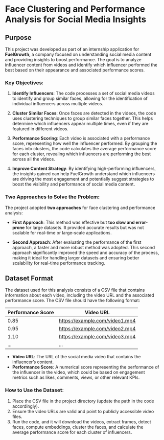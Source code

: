 # Face Clustering and Performance Analysis for Social Media Insights

## Purpose

This project was developed as part of an internship application for **FuelGrowth**, a company focused on understanding social media content and providing insights to boost performance. The goal is to analyze influencer content from videos and identify which influencer performed the best based on their appearance and associated performance scores.

### Key Objectives:

1. **Identify Influencers**: The code processes a set of social media videos to identify and group similar faces, allowing for the identification of individual influencers across multiple videos.

2. **Cluster Similar Faces**: Once faces are detected in the videos, the code uses clustering techniques to group similar faces together. This helps determine which influencers appear multiple times, even if they are featured in different videos.

3. **Performance Scoring**: Each video is associated with a performance score, representing how well the influencer performed. By grouping the faces into clusters, the code calculates the average performance score for each cluster, revealing which influencers are performing the best across all the videos.

4. **Improve Content Strategy**: By identifying high-performing influencers, the insights gained can help FuelGrowth understand which influencers are driving the most engagement and potentially suggest strategies to boost the visibility and performance of social media content.

### Two Approaches to Solve the Problem:

The project adopted **two approaches** for face clustering and performance analysis:

- **First Approach**: This method was effective but **too slow and error-prone** for large datasets. It provided accurate results but was not scalable for real-time or large-scale applications.

- **Second Approach**: After evaluating the performance of the first approach, a faster and more robust method was adopted. This second approach significantly improved the speed and accuracy of the process, making it ideal for handling larger datasets and ensuring better scalability for real-time performance tracking.

## Dataset Format

The dataset used for this analysis consists of a CSV file that contains information about each video, including the video URL and the associated performance score. The CSV file should have the following format:

|Performance Score | Video URL                                      | 
|------------------|------------------------------------------------|
| 0.85             | https://example.com/video1.mp4                 |
| 0.95             | https://example.com/video2.mp4                 |
| 1.10             | https://example.com/video3.mp4                 |
| ...              | ...                                            |

- **Video URL**: The URL of the social media video that contains the influencer’s content.
- **Performance Score**: A numerical score representing the performance of the influencer in the video, which could be based on engagement metrics such as likes, comments, views, or other relevant KPIs.

### How to Use the Dataset:
1. Place the CSV file in the project directory (update the path in the code accordingly).
2. Ensure the video URLs are valid and point to publicly accessible video files.
3. Run the code, and it will download the videos, extract frames, detect faces, compute embeddings, cluster the faces, and calculate the average performance score for each cluster of influencers.


